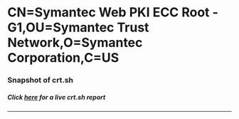 # CN=Symantec Web PKI ECC Root - G1,OU=Symantec Trust Network,O=Symantec Corporation,C=US
### Snapshot of crt.sh
##### Click [here](https://crt.sh/?q=Serial_086A3FFB8D9EEF924127625C38468C17) for a live crt.sh report

---
